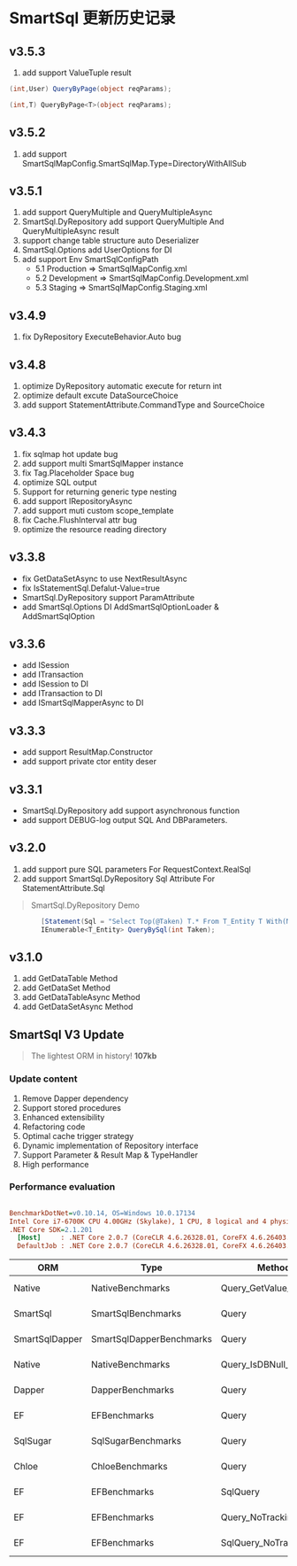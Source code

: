 # SmartSql 更新历史记录

## v3.5.3

1. add support ValueTuple result

``` csharp
(int,User) QueryByPage(object reqParams);

(int,T) QueryByPage<T>(object reqParams);
```

## v3.5.2

1. add support SmartSqlMapConfig.SmartSqlMap.Type=DirectoryWithAllSub

## v3.5.1

1. add support QueryMultiple and QueryMultipleAsync
2. SmartSql.DyRepository add support QueryMultiple And QueryMultipleAsync result
3. support change table structure auto Deserializer
4. SmartSql.Options add UserOptions for DI
5. add support Env SmartSqlConfigPath
    - 5.1 Production => SmartSqlMapConfig.xml
    - 5.2 Development => SmartSqlMapConfig.Development.xml
    - 5.3 Staging => SmartSqlMapConfig.Staging.xml

## v3.4.9

1. fix DyRepository ExecuteBehavior.Auto bug

## v3.4.8

1. optimize DyRepository automatic execute for return int
2. optimize default excute DataSourceChoice
3. add support StatementAttribute.CommandType and SourceChoice

## v3.4.3

1. fix sqlmap hot update bug
2. add support multi SmartSqlMapper instance
3. fix Tag.Placeholder Space bug
4. optimize SQL output
5. Support for returning generic type nesting
6. add support IRepositoryAsync
7. add support muti custom scope_template
8. fix Cache.FlushInterval attr bug
9. optimize the resource reading directory

## v3.3.8

- fix GetDataSetAsync to use NextResultAsync
- fix IsStatementSql.Defalut-Value=true
- SmartSql.DyRepository support ParamAttribute
- add SmartSql.Options DI AddSmartSqlOptionLoader & AddSmartSqlOption

## v3.3.6

- add ISession
- add ITransaction
- add ISession to DI
- add ITransaction to DI
- add ISmartSqlMapperAsync to DI

## v3.3.3

- add support ResultMap.Constructor
- add support private ctor entity deser

## v3.3.1

- SmartSql.DyRepository add support asynchronous function
- add support DEBUG-log output SQL And DBParameters.

## v3.2.0

1. add support pure SQL parameters For RequestContext.RealSql
2. add support SmartSql.DyRepository Sql Attribute For StatementAttribute.Sql

> SmartSql.DyRepository Demo

``` csharp
        [Statement(Sql = "Select Top(@Taken) T.* From T_Entity T With(NoLock);")]
        IEnumerable<T_Entity> QueryBySql(int Taken);
```

## v3.1.0

1. add GetDataTable Method
2. add GetDataSet Method
3. add GetDataTableAsync Method
4. add GetDataSetAsync Method

## SmartSql V3 Update

> The lightest ORM in history! **107kb**

### Update content

1. Remove Dapper dependency
2. Support stored procedures
3. Enhanced extensibility
4. Refactoring code
5. Optimal cache trigger strategy
6. Dynamic implementation of Repository interface
7. Support Parameter & Result Map & TypeHandler
8. High performance

### Performance evaluation

``` ini

BenchmarkDotNet=v0.10.14, OS=Windows 10.0.17134
Intel Core i7-6700K CPU 4.00GHz (Skylake), 1 CPU, 8 logical and 4 physical cores
.NET Core SDK=2.1.201
  [Host]     : .NET Core 2.0.7 (CoreCLR 4.6.26328.01, CoreFX 4.6.26403.03), 64bit RyuJIT
  DefaultJob : .NET Core 2.0.7 (CoreCLR 4.6.26328.01, CoreFX 4.6.26403.03), 64bit RyuJIT

```

|            ORM |                     Type |                  Method |        Return |      Mean |     Error |    StdDev | Rank |     Gen 0 |     Gen 1 |     Gen 2 | Allocated |
|--------------- |------------------------- |------------------------ |-------------- |----------:|----------:|----------:|-----:|----------:|----------:|----------:|----------:|
|         Native |         NativeBenchmarks |   Query_GetValue_DbNull | IEnumerable |  78.39 ms | 0.8935 ms | 0.7921 ms |    1 | 3000.0000 | 1125.0000 |  500.0000 |  15.97 MB |
|       SmartSql |       SmartSqlBenchmarks |                   Query | IEnumerable |  78.46 ms | 0.2402 ms | 0.1875 ms |    1 | 2312.5000 | 1000.0000 |  312.5000 |  12.92 MB |
| SmartSqlDapper | SmartSqlDapperBenchmarks |                   Query | IEnumerable|  78.65 ms | 1.2094 ms | 1.1312 ms |    1 | 3687.5000 | 1437.5000 |  687.5000 |  19.03 MB |
|         Native |         NativeBenchmarks | Query_IsDBNull_GetValue | IEnumerable |  78.84 ms | 0.8984 ms | 0.7502 ms |    1 | 2312.5000 | 1000.0000 |  312.5000 |  12.92 MB |
|         Dapper |         DapperBenchmarks |                   Query | IEnumerable |  79.00 ms | 1.0949 ms | 0.9706 ms |    1 | 3312.5000 | 1312.5000 |  625.0000 |  17.19 MB |
|             EF |             EFBenchmarks |                   Query | IEnumerable|  79.44 ms | 1.6880 ms | 1.5789 ms |    1 | 6250.0000 |         - |         - |  26.05 MB |
|       SqlSugar |       SqlSugarBenchmarks |                   Query | IEnumerable |  81.09 ms | 0.8718 ms | 0.7728 ms |    2 | 2187.5000 |  875.0000 |  250.0000 |  12.64 MB |
|          Chloe |          ChloeBenchmarks |                   Query | IEnumerable|  83.86 ms | 1.2714 ms | 1.1893 ms |    3 | 2250.0000 |  937.5000 |  312.5000 |  12.62 MB |
|             EF |             EFBenchmarks |                SqlQuery | IEnumerable |  89.11 ms | 0.7562 ms | 0.6314 ms |    4 | 8187.5000 |  125.0000 |         - |  33.68 MB |
|             EF |             EFBenchmarks |        Query_NoTracking | IEnumerable |  93.13 ms | 0.8458 ms | 0.7912 ms |    5 | 5875.0000 | 2250.0000 | 1062.5000 |  29.71 MB |
|             EF |             EFBenchmarks |     SqlQuery_NoTracking | IEnumerable | 106.89 ms | 1.0998 ms | 1.0288 ms |    6 | 7437.5000 | 2875.0000 | 1312.5000 |  37.34 MB |